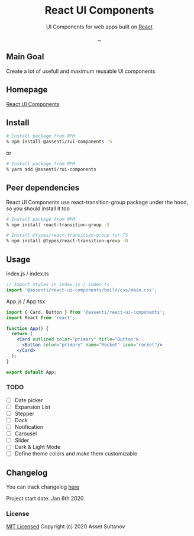 <p align="center">
  <h1 align="center">React UI Components</h1>
  <p align="center">UI Components for web apps built on <a href="https://reactjs.org/" target="_blank">React</a></p>
</p>
<p align="center">
  <a aria-label="NPM version" href="https://www.npmjs.com/package/@assenti/rui-components">
    <img alt="" src="https://badgen.net/npm/v/@assenti/rui-components"/>
  </a>
  <a aria-label="Downloads" href="https://npm-stat.com/charts.html?package=%40assenti%2Frui-components">
    <img alt="" src="https://badgen.net/npm/dw/@assenti/rui-components"/>
  </a>
  <a aria-label="License" href="https://github.com/Assenti/react-ui-components/edit/master/LICENSE">
    <img alt="" src="https://badgen.net/npm/license/@assenti/rui-components"/>
  </a>
</p>

## Main Goal
Create a lot of usefull and maximum reusable UI components

## Homepage
[React UI Components](https://r-ui-components.netlify.com/)

## Install
```bash
# Install package from NPM
% npm install @assenti/rui-components -S
```
or
```bash
# Install package from NPM
% yarn add @assenti/rui-components
```

## Peer dependencies
React UI Components use react-transition-group package under the hood, so you should install it too
```bash
# Install package from NPM
% npm install react-transition-group -S
```
```bash
# Install @types/react-transition-group for TS
% npm install @types/react-transition-group -D
```

## Usage
index.js / index.ts
```jsx
// Import styles in index.js / index.ts
import '@assenti/react-ui-components/build/css/main.css';
```
App.js / App.tsx
```jsx
import { Card, Button } from '@assenti/react-ui-components';
import React from 'react';

function App() {
  return (
    <Card outlined color="primary" title="Button">
      <Button color="primary" name="Rocket" icon="rocket"/>
    </Card>
  );
}

export default App;
```

### TODO
- [ ] Date picker
- [ ] Expansion List
- [ ] Stepper
- [ ] Dock
- [ ] Notification
- [ ] Carousel
- [ ] Slider
- [ ] Dark & Light Mode
- [ ] Define theme colors and make them customizable

## Changelog
You can track changelog [here](/CHANGELOG.md)

Project start date: Jan 6th 2020

### License

[MIT Licensed](/LICENSE)
Copyright (c) 2020 Asset Sultanov